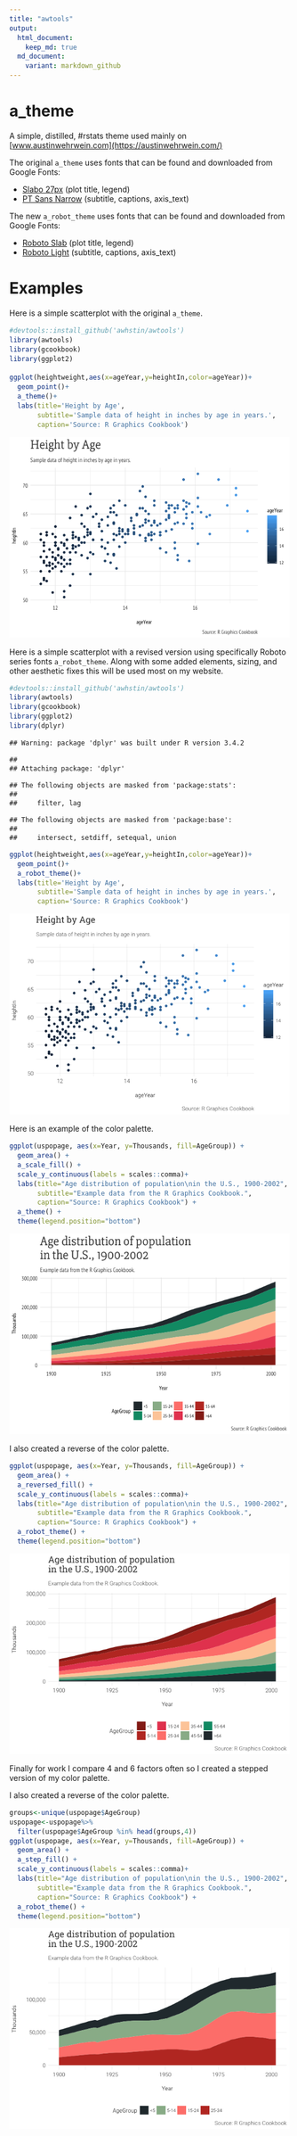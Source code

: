 ```yaml
---
title: "awtools"
output:
  html_document:
    keep_md: true
  md_document:
    variant: markdown_github
---
```

# a_theme
A simple, distilled, #rstats theme used mainly on [www.austinwehrwein.com](https://austinwehrwein.com/)

The original <code>a_theme</code> uses fonts that can be found and downloaded from Google Fonts:

 - [Slabo 27px](https://fonts.google.com/specimen/Slabo+27px) (plot title, legend)
 - [PT Sans Narrow](https://fonts.google.com/specimen/PT+Sans+Narrow) (subtitle, captions, axis_text)
 
The new <code>a_robot_theme</code> uses fonts that can be found and downloaded from Google Fonts:

 - [Roboto Slab](https://fonts.google.com/specimen/Roboto+Slab) (plot title, legend)
 - [Roboto Light](https://fonts.google.com/specimen/Roboto) (subtitle, captions, axis_text)
 
 # Examples
Here is a simple scatterplot with the original <code>a_theme</code>.

```r
#devtools::install_github('awhstin/awtools')
library(awtools)
library(gcookbook)
library(ggplot2)

ggplot(heightweight,aes(x=ageYear,y=heightIn,color=ageYear))+
  geom_point()+
  a_theme()+
  labs(title='Height by Age',
       subtitle='Sample data of height in inches by age in years.',
       caption='Source: R Graphics Cookbook')
```

![](README_files/figure-html/unnamed-chunk-1-1.png)<!-- -->

Here is a simple scatterplot with a revised version using specifically Roboto series fonts <code>a_robot_theme</code>. Along with some added elements, sizing, and other aesthetic fixes this will be used most on my website. 

```r
#devtools::install_github('awhstin/awtools')
library(awtools)
library(gcookbook)
library(ggplot2)
library(dplyr)
```

```
## Warning: package 'dplyr' was built under R version 3.4.2
```

```
## 
## Attaching package: 'dplyr'
```

```
## The following objects are masked from 'package:stats':
## 
##     filter, lag
```

```
## The following objects are masked from 'package:base':
## 
##     intersect, setdiff, setequal, union
```

```r
ggplot(heightweight,aes(x=ageYear,y=heightIn,color=ageYear))+
  geom_point()+
  a_robot_theme()+
  labs(title='Height by Age',
       subtitle='Sample data of height in inches by age in years.',
       caption='Source: R Graphics Cookbook')
```

![](README_files/figure-html/unnamed-chunk-2-1.png)<!-- -->
 
Here is an example of the color palette.

```r
ggplot(uspopage, aes(x=Year, y=Thousands, fill=AgeGroup)) + 
  geom_area() +
  a_scale_fill() +
  scale_y_continuous(labels = scales::comma)+
  labs(title="Age distribution of population\nin the U.S., 1900-2002",
       subtitle="Example data from the R Graphics Cookbook.",
       caption="Source: R Graphics Cookbook") +
  a_theme() +
  theme(legend.position="bottom")
```

![](README_files/figure-html/unnamed-chunk-3-1.png)<!-- -->

I also created a reverse of the color palette.

```r
ggplot(uspopage, aes(x=Year, y=Thousands, fill=AgeGroup)) + 
  geom_area() +
  a_reversed_fill() +
  scale_y_continuous(labels = scales::comma)+
  labs(title="Age distribution of population\nin the U.S., 1900-2002",
       subtitle="Example data from the R Graphics Cookbook.",
       caption="Source: R Graphics Cookbook") +
  a_robot_theme() +
  theme(legend.position="bottom")
```

![](README_files/figure-html/unnamed-chunk-4-1.png)<!-- -->

Finally for work I compare 4 and 6 factors often so I created a stepped version of my color palette. 

I also created a reverse of the color palette.

```r
groups<-unique(uspopage$AgeGroup)
uspopage<-uspopage%>%
  filter(uspopage$AgeGroup %in% head(groups,4))
ggplot(uspopage, aes(x=Year, y=Thousands, fill=AgeGroup)) + 
  geom_area() +
  a_step_fill() +
  scale_y_continuous(labels = scales::comma)+
  labs(title="Age distribution of population\nin the U.S., 1900-2002",
       subtitle="Example data from the R Graphics Cookbook.",
       caption="Source: R Graphics Cookbook") +
  a_robot_theme() +
  theme(legend.position="bottom")
```

![](README_files/figure-html/unnamed-chunk-5-1.png)<!-- -->


